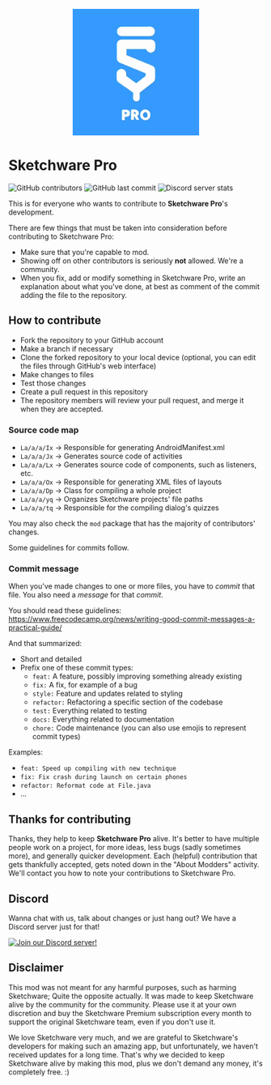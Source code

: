 <p align="center">
<img src="assets/sketchware-pro.webp" width=250px/>
</p>

# Sketchware Pro
![GitHub contributors](https://img.shields.io/github/contributors/Sketchware-Pro/Sketchware-Pro) ![GitHub last commit](https://img.shields.io/github/last-commit/Sketchware-Pro/Sketchware-Pro) ![Discord server stats](https://img.shields.io/discord/790686719753846785)

This is for everyone who wants to contribute to **Sketchware Pro**'s development.

There are few things that must be taken into consideration before contributing to Sketchware Pro:

 - Make sure that you're capable to mod.
 - Showing off on other contributors is seriously **not** allowed. We're a community.
 - When you fix, add or modify something in Sketchware Pro, write an explanation about what you've done, at best as comment of the commit adding the file to the repository.

## How to contribute
 - Fork the repository to your GitHub account
 - Make a branch if necessary
 - Clone the forked repository to your local device (optional, you can edit the files through GitHub's web interface)
 - Make changes to files
 - Test those changes
 - Create a pull request in this repository
 - The repository members will review your pull request, and merge it when they are accepted.

### Source code map
 - `La/a/a/Ix` -> Responsible for generating AndroidManifest.xml
 - `La/a/a/Jx` -> Generates source code of activities
 - `La/a/a/Lx` -> Generates source code of components, such as listeners, etc.
 - `La/a/a/Ox` -> Responsible for generating XML files of layouts
 - `La/a/a/Dp` -> Class for compiling a whole project
 - `La/a/a/yq` -> Organizes Sketchware projects' file paths
 - `La/a/a/tq` -> Responsible for the compiling dialog's quizzes
 
You may also check the `mod` package that has the majority of contributors' changes.

Some guidelines for commits follow.

### Commit message
When you've made changes to one or more files, you have to *commit* that file. You also need a *message* for that *commit*.

You should read these guidelines: https://www.freecodecamp.org/news/writing-good-commit-messages-a-practical-guide/

And that summarized:
 - Short and detailed
 - Prefix one of these commit types:
   - `feat:` A feature, possibly improving something already existing
   - `fix:` A fix, for example of a bug
   - `style:` Feature and updates related to styling
   - `refactor:` Refactoring a specific section of the codebase
   - `test:` Everything related to testing
   - `docs:` Everything related to documentation
   - `chore:` Code maintenance (you can also use emojis to represent commit types)

Examples:
 - `feat: Speed up compiling with new technique`
 - `fix: Fix crash during launch on certain phones`
 - `refactor: Reformat code at File.java`
 - ...

## Thanks for contributing
Thanks, they help to keep **Sketchware Pro** alive. It's better to have multiple people work on a project, for more ideas, less bugs
(sadly sometimes more), and generally quicker development. Each (helpful) contribution that gets thankfully accepted,
gets noted down in the "About Modders" activity. We'll contact you how to note your contributions to Sketchware Pro.

## Discord
Wanna chat with us, talk about changes or just hang out? We have a Discord server just for that!

[![Join our Discord server!](https://invidget.switchblade.xyz/kq39yhT4rX)](http://discord.gg/kq39yhT4rX)

## Disclaimer
This mod was not meant for any harmful purposes, such as harming Sketchware; Quite the opposite actually. It was made to keep Sketchware alive by the community for the community.
Please use it at your own discretion and buy the Sketchware Premium subscription every month to support the original Sketchware team, even if you don't use it. 

We love Sketchware very much, and we are grateful to Sketchware's developers for making such an amazing app, but unfortunately, we haven't received updates for a long time.
That's why we decided to keep Sketchware alive by making this mod, plus we don't demand any money, it's completely free. :\)
